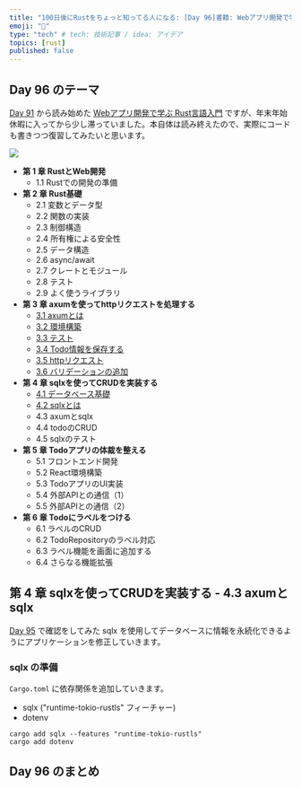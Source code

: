```yaml
---
title: "100日後にRustをちょっと知ってる人になる: [Day 96]書籍: Webアプリ開発で学ぶRust言語入門 その6"
emoji: "🦀"
type: "tech" # tech: 技術記事 / idea: アイデア
topics: [rust]
published: false
---
```

## Day 96 のテーマ

[Day 91](https://zenn.dev/shinyay/articles/hello-rust-day091) から読み始めた [Webアプリ開発で学ぶ Rust言語入門](https://www.shuwasystem.co.jp/book/9784798067315.html) ですが、年末年始休暇に入ってから少し滞っていました。本自体は読み終えたので、実際にコードも書きつつ復習してみたいと思います。

![](https://storage.googleapis.com/zenn-user-upload/0abe692735b6-20221220.png)

- **第 1 章 RustとWeb開発**
  - 1.1 Rustでの開発の準備
- **第 2 章 Rust基礎**
  - 2.1 変数とデータ型
  - 2.2 関数の実装
  - 2.3 制御構造
  - 2.4 所有権による安全性
  - 2.5 データ構造
  - 2.6 async/await
  - 2.7 クレートとモジュール
  - 2.8 テスト
  - 2.9 よく使うライブラリ
- **第 3 章 axumを使ってhttpリクエストを処理する**
  - [3.1 axumとは](https://zenn.dev/shinyay/articles/hello-rust-day091#%E7%AC%AC-3-%E7%AB%A0-axum%E3%82%92%E4%BD%BF%E3%81%A3%E3%81%A6http%E3%83%AA%E3%82%AF%E3%82%A8%E3%82%B9%E3%83%88%E3%82%92%E5%87%A6%E7%90%86%E3%81%99%E3%82%8B---3.1-axum%E3%81%A8%E3%81%AF)
  - [3.2 環境構築](https://zenn.dev/shinyay/articles/hello-rust-day091#%E7%AC%AC-3-%E7%AB%A0-axum%E3%82%92%E4%BD%BF%E3%81%A3%E3%81%A6http%E3%83%AA%E3%82%AF%E3%82%A8%E3%82%B9%E3%83%88%E3%82%92%E5%87%A6%E7%90%86%E3%81%99%E3%82%8B---3.2-%E7%92%B0%E5%A2%83%E6%A7%8B%E7%AF%89)
  - [3.3 テスト](https://zenn.dev/shinyay/articles/hello-rust-day092#%E7%AC%AC-3-%E7%AB%A0-axum%E3%82%92%E4%BD%BF%E3%81%A3%E3%81%A6http%E3%83%AA%E3%82%AF%E3%82%A8%E3%82%B9%E3%83%88%E3%82%92%E5%87%A6%E7%90%86%E3%81%99%E3%82%8B---3.3-%E3%83%86%E3%82%B9%E3%83%88)
  - [3.4 Todo情報を保存する](https://zenn.dev/shinyay/articles/hello-rust-day094#%E7%AC%AC-3-%E7%AB%A0-axum%E3%82%92%E4%BD%BF%E3%81%A3%E3%81%A6http%E3%83%AA%E3%82%AF%E3%82%A8%E3%82%B9%E3%83%88%E3%82%92%E5%87%A6%E7%90%86%E3%81%99%E3%82%8B---3.4-todo%E6%83%85%E5%A0%B1%E3%82%92%E4%BF%9D%E5%AD%98%E3%81%99%E3%82%8B)
  - [3.5 httpリクエスト](https://zenn.dev/shinyay/articles/hello-rust-day094#%E7%AC%AC-3-%E7%AB%A0-axum%E3%82%92%E4%BD%BF%E3%81%A3%E3%81%A6http%E3%83%AA%E3%82%AF%E3%82%A8%E3%82%B9%E3%83%88%E3%82%92%E5%87%A6%E7%90%86%E3%81%99%E3%82%8B---3.5-http-%E3%83%AA%E3%82%AF%E3%82%A8%E3%82%B9%E3%83%88)
  - [3.6 バリデーションの追加](https://zenn.dev/shinyay/articles/hello-rust-day094#%E7%AC%AC-3-%E7%AB%A0-axum%E3%82%92%E4%BD%BF%E3%81%A3%E3%81%A6http%E3%83%AA%E3%82%AF%E3%82%A8%E3%82%B9%E3%83%88%E3%82%92%E5%87%A6%E7%90%86%E3%81%99%E3%82%8B---3.6-%E3%83%90%E3%83%AA%E3%83%87%E3%83%BC%E3%82%B7%E3%83%A7%E3%83%B3%E3%81%AE%E8%BF%BD%E5%8A%A0)
- **第 4 章 sqlxを使ってCRUDを実装する**
  - [4.1 データベース基礎](https://zenn.dev/shinyay/articles/hello-rust-day095#%E7%AC%AC-4-%E7%AB%A0-sqlx%E3%82%92%E4%BD%BF%E3%81%A3%E3%81%A6crud%E3%82%92%E5%AE%9F%E8%A3%85%E3%81%99%E3%82%8B---4.1-%E3%83%87%E3%83%BC%E3%82%BF%E3%83%99%E3%83%BC%E3%82%B9%E5%9F%BA%E7%A4%8E)
  - [4.2 sqlxとは](https://zenn.dev/shinyay/articles/hello-rust-day095#%E7%AC%AC-4-%E7%AB%A0-sqlx%E3%82%92%E4%BD%BF%E3%81%A3%E3%81%A6crud%E3%82%92%E5%AE%9F%E8%A3%85%E3%81%99%E3%82%8B---4.2-sqlx%E3%81%A8%E3%81%AF)
  - 4.3 axumとsqlx
  - 4.4 todoのCRUD
  - 4.5 sqlxのテスト
- **第 5 章 Todoアプリの体裁を整える**
  - 5.1 フロントエンド開発
  - 5.2 React環境構築
  - 5.3 TodoアプリのUI実装
  - 5.4 外部APIとの通信（1）
  - 5.5 外部APIとの通信（2）
- **第 6 章 Todoにラベルをつける**
  - 6.1 ラベルのCRUD
  - 6.2 TodoRepositoryのラベル対応
  - 6.3 ラベル機能を画面に追加する
  - 6.4 さらなる機能拡張

## 第 4 章 sqlxを使ってCRUDを実装する - 4.3 axumとsqlx

[Day 95](https://zenn.dev/shinyay/articles/hello-rust-day095) で確認をしてみた sqlx を使用してデータベースに情報を永続化できるようにアプリケーションを修正していきます。

### sqlx の準備

`Cargo.toml` に依存関係を追加していきます。

- sqlx ("runtime-tokio-rustls" フィーチャー)
- dotenv

```shell
cargo add sqlx --features "runtime-tokio-rustls"
cargo add dotenv
```

## Day 96 のまとめ

